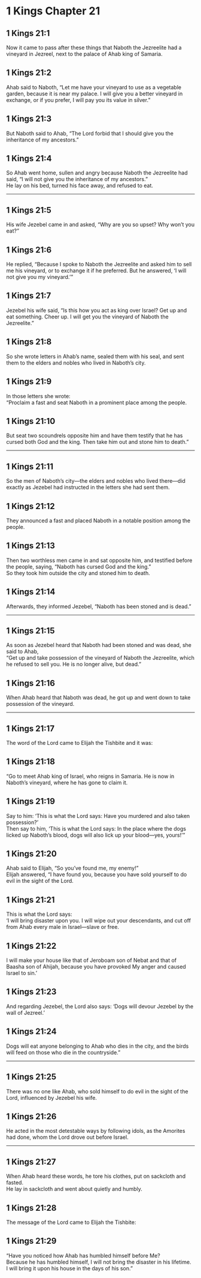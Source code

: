 # 1 Kings Chapter 21

## 1 Kings 21:1

Now it came to pass after these things that Naboth the Jezreelite had a vineyard in Jezreel, next to the palace of Ahab king of Samaria.

## 1 Kings 21:2

Ahab said to Naboth, “Let me have your vineyard to use as a vegetable garden, because it is near my palace. I will give you a better vineyard in exchange, or if you prefer, I will pay you its value in silver.”

## 1 Kings 21:3

But Naboth said to Ahab, “The Lord forbid that I should give you the inheritance of my ancestors.”

## 1 Kings 21:4

So Ahab went home, sullen and angry because Naboth the Jezreelite had said, “I will not give you the inheritance of my ancestors.”  
He lay on his bed, turned his face away, and refused to eat.

---

## 1 Kings 21:5

His wife Jezebel came in and asked, “Why are you so upset? Why won’t you eat?”

## 1 Kings 21:6

He replied, “Because I spoke to Naboth the Jezreelite and asked him to sell me his vineyard, or to exchange it if he preferred. But he answered, ‘I will not give you my vineyard.’”

## 1 Kings 21:7

Jezebel his wife said, “Is this how you act as king over Israel? Get up and eat something. Cheer up. I will get you the vineyard of Naboth the Jezreelite.”

## 1 Kings 21:8

So she wrote letters in Ahab’s name, sealed them with his seal, and sent them to the elders and nobles who lived in Naboth’s city.

## 1 Kings 21:9

In those letters she wrote:  
“Proclaim a fast and seat Naboth in a prominent place among the people.

## 1 Kings 21:10

But seat two scoundrels opposite him and have them testify that he has cursed both God and the king. Then take him out and stone him to death.”

---

## 1 Kings 21:11

So the men of Naboth’s city—the elders and nobles who lived there—did exactly as Jezebel had instructed in the letters she had sent them.

## 1 Kings 21:12

They announced a fast and placed Naboth in a notable position among the people.

## 1 Kings 21:13

Then two worthless men came in and sat opposite him, and testified before the people, saying, “Naboth has cursed God and the king.”  
So they took him outside the city and stoned him to death.

## 1 Kings 21:14

Afterwards, they informed Jezebel, “Naboth has been stoned and is dead.”

---

## 1 Kings 21:15

As soon as Jezebel heard that Naboth had been stoned and was dead, she said to Ahab,  
“Get up and take possession of the vineyard of Naboth the Jezreelite, which he refused to sell you. He is no longer alive, but dead.”

## 1 Kings 21:16

When Ahab heard that Naboth was dead, he got up and went down to take possession of the vineyard.

---

## 1 Kings 21:17

The word of the Lord came to Elijah the Tishbite and it was:

## 1 Kings 21:18

“Go to meet Ahab king of Israel, who reigns in Samaria. He is now in Naboth’s vineyard, where he has gone to claim it.

## 1 Kings 21:19

Say to him: ‘This is what the Lord says: Have you murdered and also taken possession?’  
Then say to him, ‘This is what the Lord says: In the place where the dogs licked up Naboth’s blood, dogs will also lick up your blood—yes, yours!’”

## 1 Kings 21:20

Ahab said to Elijah, “So you’ve found me, my enemy!”  
Elijah answered, “I have found you, because you have sold yourself to do evil in the sight of the Lord.

## 1 Kings 21:21

This is what the Lord says:  
‘I will bring disaster upon you. I will wipe out your descendants, and cut off from Ahab every male in Israel—slave or free.

## 1 Kings 21:22

I will make your house like that of Jeroboam son of Nebat and that of Baasha son of Ahijah, because you have provoked My anger and caused Israel to sin.’

## 1 Kings 21:23

And regarding Jezebel, the Lord also says: ‘Dogs will devour Jezebel by the wall of Jezreel.’

## 1 Kings 21:24

Dogs will eat anyone belonging to Ahab who dies in the city, and the birds will feed on those who die in the countryside.”

---

## 1 Kings 21:25

There was no one like Ahab, who sold himself to do evil in the sight of the Lord, influenced by Jezebel his wife.

## 1 Kings 21:26

He acted in the most detestable ways by following idols, as the Amorites had done, whom the Lord drove out before Israel.

---

## 1 Kings 21:27

When Ahab heard these words, he tore his clothes, put on sackcloth and fasted.  
He lay in sackcloth and went about quietly and humbly.

## 1 Kings 21:28

The message of the Lord came to Elijah the Tishbite:

## 1 Kings 21:29

“Have you noticed how Ahab has humbled himself before Me?  
Because he has humbled himself, I will not bring the disaster in his lifetime.  
I will bring it upon his house in the days of his son.”
